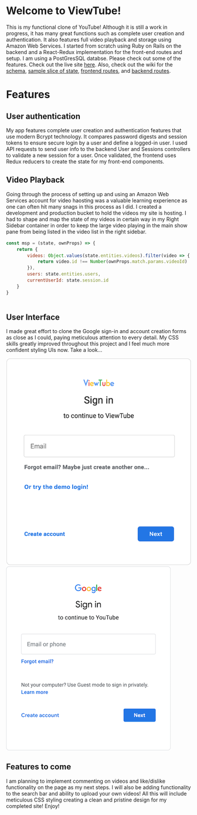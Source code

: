 # Welcome to ViewTube!

This is my functional clone of YouTube! Although it is still a work in progress, it has many great functions such as complete user creation and authentication. It also features full video playback and storage using Amazon Web Services. I started from scratch using Ruby on Rails on the backend and a React-Redux implementation for the front-end routes and setup. I am using a PostGresSQL databse. Please check out some of the features. Check out the live site [here](https://viewtube1.herokuapp.com/#/). Also, check out the wiki for the [schema](https://github.com/jjcazel/ViewTube/wiki/ViewTube-Schema), [sample slice of state](https://github.com/jjcazel/ViewTube/wiki/Sample-State), [frontend routes](https://github.com/jjcazel/ViewTube/wiki/Frontend-Routes), and [backend routes](https://github.com/jjcazel/ViewTube/wiki/Backend-Routes).

# Features
## User authentication
My app features complete user creation and authentication features that use modern Bcrypt technology. It compares password digests and session tokens to ensure secure login by a user and define a logged-in user. I used API requests to send user info to the backend User and Sessions controllers to validate a new session for a user. Once validated, the frontend uses Redux reducers to create the state for my front-end components.

## Video Playback
Going through the process of setting up and using an Amazon Web Services account for video haosting was a valuable learning experience as one can often hit many snags in this process as I did. I created a development and production bucket to hold the videos my site is hosting. I had to shape and map the state of my videos in certain way in my Right Sidebar container in order to keep the large video playing in the main show pane from being listed in the video list in the right sidebar.

``` javascript
const msp = (state, ownProps) => {
    return {
        videos: Object.values(state.entities.videos).filter(video => {
            return video.id !== Number(ownProps.match.params.videoId)
        }),
        users: state.entities.users,
        currentUserId: state.session.id
    }
}
                          
```
## User Interface
I made great effort to clone the Google sign-in and account creation forms as close as I could, paying meticulous attention to every detail. My CSS skills greatly improved throughout this project and I feel much more confident styling UIs now. Take a look...

![signin](/app/assets/images/ViewTube_signin.png) 
![Google signin](/app/assets/images/Google_sign_450p.png)

## Features to come
I am planning to implement commenting on videos and like/dislike functionality on the page as my next steps. I will also be adding functionality to the search bar and ability to upload your own videos! All this will include meticulous CSS styling creating a clean and pristine design for my completed site! Enjoy!

